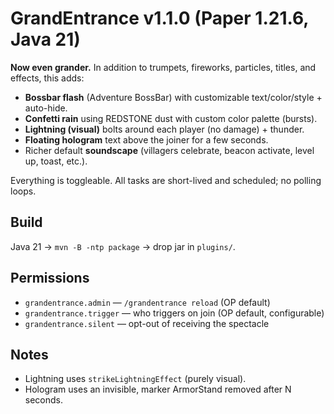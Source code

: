 # GrandEntrance v1.1.0 (Paper 1.21.6, Java 21)

**Now even grander.** In addition to trumpets, fireworks, particles, titles, and effects, this adds:

- **Bossbar flash** (Adventure BossBar) with customizable text/color/style + auto-hide.
- **Confetti rain** using REDSTONE dust with custom color palette (bursts).
- **Lightning (visual)** bolts around each player (no damage) + thunder.
- **Floating hologram** text above the joiner for a few seconds.
- Richer default **soundscape** (villagers celebrate, beacon activate, level up, toast, etc.).

Everything is toggleable. All tasks are short-lived and scheduled; no polling loops.

## Build
Java 21 → `mvn -B -ntp package` → drop jar in `plugins/`.

## Permissions
- `grandentrance.admin` — `/grandentrance reload` (OP default)
- `grandentrance.trigger` — who triggers on join (OP default, configurable)
- `grandentrance.silent` — opt-out of receiving the spectacle

## Notes
- Lightning uses `strikeLightningEffect` (purely visual).
- Hologram uses an invisible, marker ArmorStand removed after N seconds.
